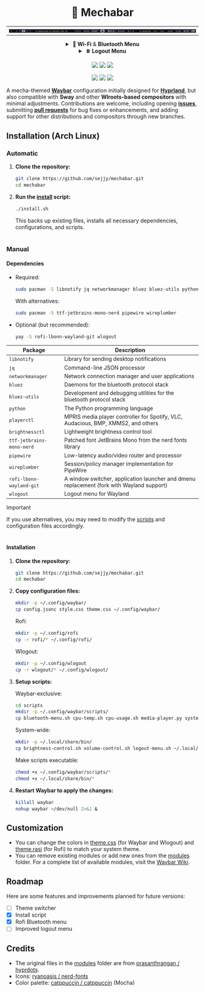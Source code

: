 <div align="center">
  <h1>🤖 Mechabar</h1>

  <table>
    <tr>
      <td><img src="assets/v1.0.0.png" alt="Preview 1" /></td>
    </tr>
  </table>

  <details>
    <summary><strong>&nbsp;🛜 Wi-Fi</strong> &amp; <strong>Bluetooth Menu</strong></summary>
    <br />
    <table>
      <tr>
        <td><img src="assets/wifi.png" alt="Wi-Fi Menu" /></td>
      </tr>
      <tr>
        <td><img src="assets/bluetooth.png" alt="Bluetooth Menu" /></td>
      </tr>
      <tr>
        <td><img src="assets/tui.png" alt="NMTUI and BlueTUI" /></td>
      </tr>
    </table>
  </details>

  <details>
    <summary><strong>&nbsp;⏸️ Logout Menu</strong></summary>
    <br />
    <table>
      <tr>
        <td><img src="assets/logout-1.png" alt="Logout Menu 1" /></td>
      </tr>
      <tr>
        <td><img src="assets/logout-2.png" alt="Logout Menu 2" /></td>
      </tr>
    </table>
  </details>

<a href="https://github.com/sejjy/mechabar/stargazers#gh-dark-mode-only"
    ><img
      src="https://img.shields.io/github/stars/sejjy/mechabar?colorA=1e1e2e&colorB=f9e2af&style=for-the-badge"
  /></a>
<a href="https://github.com/sejjy/mechabar/commits#gh-dark-mode-only"
    ><img
      src="https://img.shields.io/github/last-commit/sejjy/mechabar?colorA=1e1e2e&colorB=a6e3a1&style=for-the-badge"
  /></a>
<a href="https://github.com/sejjy/mechabar/contributors#gh-dark-mode-only"
    ><img
      src="https://img.shields.io/github/contributors/sejjy/mechabar?colorA=1e1e2e&colorB=b4befe&style=for-the-badge"
  /></a>

<a href="https://github.com/sejjy/mechabar/stargazers#gh-light-mode-only"
    ><img
      src="https://img.shields.io/github/stars/sejjy/mechabar?colorA=cdd6f4&colorB=f9e2af&style=for-the-badge"
  /></a>
<a href="https://github.com/sejjy/mechabar/commits#gh-light-mode-only"
    ><img
      src="https://img.shields.io/github/last-commit/sejjy/mechabar?colorA=cdd6f4&colorB=a6e3a1&style=for-the-badge"
  /></a>
<a href="https://github.com/sejjy/mechabar/contributors#gh-light-mode-only"
    ><img
      src="https://img.shields.io/github/contributors/sejjy/mechabar?colorA=cdd6f4&colorB=b4befe&style=for-the-badge"
  /></a>

</div>

A mecha-themed **[Waybar](https://github.com/Alexays/Waybar)** configuration initially designed for **[Hyprland](https://github.com/hyprwm/Hyprland)**, but also compatible with **Sway** and other **Wlroots-based compositors** with minimal adjustments. Contributions are welcome, including opening **[issues](https://github.com/sejjy/mechabar/issues)**, submitting **[pull requests](https://github.com/sejjy/mechabar/pulls)** for bug fixes or enhancements, and adding support for other distributions and compositors through new branches.

## Installation (Arch Linux)

### Automatic

1. **Clone the repository:**

   ```bash
   git clone https://github.com/sejjy/mechabar.git
   cd mechabar
   ```

2. **Run the [install](/install.sh) script:**

   ```bash
   ./install.sh
   ```

   This backs up existing files, installs all necessary dependencies, configurations, and scripts.

#

### Manual

#### Dependencies

- Required:

  ```bash
  sudo pacman -S libnotify jq networkmanager bluez bluez-utils python playerctl brightnessctl
  ```

  With alternatives:

  ```bash
  sudo pacman -S ttf-jetbrains-mono-nerd pipewire wireplumber
  ```

- Optional (but recommended):

  ```bash
  yay -S rofi-lbonn-wayland-git wlogout
  ```

| Package                   | Description                                                                               |
| ------------------------- | ----------------------------------------------------------------------------------------- |
| `libnotify`               | Library for sending desktop notifications                                                 |
| `jq`                      | Command-line JSON processor                                                               |
| `networkmanager`          | Network connection manager and user applications                                          |
| `bluez`                   | Daemons for the bluetooth protocol stack                                                  |
| `bluez-utils`             | Development and debugging utilities for the bluetooth protocol stack                      |
| `python`                  | The Python programming language                                                           |
| `playerctl`               | MPRIS media player controller for Spotify, VLC, Audacious, BMP, XMMS2, and others         |
| `brightnessctl`           | Lightweight brightness control tool                                                       |
| `ttf-jetbrains-mono-nerd` | Patched font JetBrains Mono from the nerd fonts library                                   |
| `pipewire`                | Low-latency audio/video router and processor                                              |
| `wireplumber`             | Session/policy manager implementation for PipeWire                                        |
| `rofi-lbonn-wayland-git`  | A window switcher, application launcher and dmenu replacement (fork with Wayland support) |
| `wlogout`                 | Logout menu for Wayland                                                                   |

> [!IMPORTANT]
> If you use alternatives, you may need to modify the [scripts](/scripts/) and configuration files accordingly.

#

#### Installation

1. **Clone the repository:**

   ```bash
   git clone https://github.com/sejjy/mechabar.git
   cd mechabar
   ```

2. **Copy configuration files:**

   ```bash
   mkdir -p ~/.config/waybar/
   cp config.jsonc style.css theme.css ~/.config/waybar/
   ```

   Rofi:

   ```bash
   mkdir -p ~/.config/rofi
   cp -r rofi/* ~/.config/rofi/
   ```

   Wlogout:

   ```bash
   mkdir -p ~/.config/wlogout
   cp -r wlogout/* ~/.config/wlogout/
   ```

3. **Setup scripts:**

   Waybar-exclusive:

   ```bash
   cd scripts
   mkdir -p ~/.config/waybar/scripts/
   cp bluetooth-menu.sh cpu-temp.sh cpu-usage.sh media-player.py system-update.sh wifi-menu.sh wifi-status.sh ~/.config/waybar/scripts/
   ```

   System-wide:

   ```bash
   mkdir -p ~/.local/share/bin/
   cp brightness-control.sh volume-control.sh logout-menu.sh ~/.local/share/bin/
   ```

   Make scripts executable:

   ```bash
   chmod +x ~/.config/waybar/scripts/*
   chmod +x ~/.local/share/bin/*
   ```

4. **Restart Waybar to apply the changes:**

   ```bash
   killall waybar
   nohup waybar >/dev/null 2>&1 &
   ```

## Customization

- You can change the colors in [theme.css](/theme.css) (for Waybar and Wlogout) and [theme.rasi](/rofi/theme.rasi) (for Rofi) to match your system theme.
- You can remove existing modules or add new ones from the [modules](/modules/) folder. For a complete list of available modules, visit the [Waybar Wiki](https://github.com/Alexays/Waybar/wiki).

## Roadmap

Here are some features and improvements planned for future versions:

- [ ] Theme switcher
- [x] Install script
- [x] Rofi Bluetooth menu
- [ ] Improved logout menu

## Credits

- The original files in the [modules](/modules/) folder are from [prasanthrangan / hyprdots](https://github.com/prasanthrangan/hyprdots).
- Icons: [ryanoasis / nerd-fonts](https://github.com/ryanoasis/nerd-fonts)
- Color palette: [catppuccin / catppuccin](https://github.com/catppuccin/catppuccin) (Mocha)
